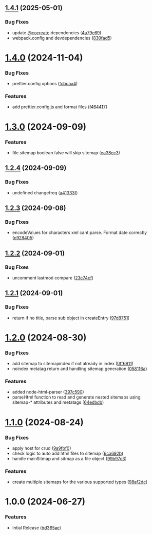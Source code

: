 ## [1.4.1](https://github.com/CoCreate-app/CoCreate-sitemap/compare/v1.4.0...v1.4.1) (2025-05-01)


### Bug Fixes

* update [@cocreate](https://github.com/cocreate) dependencies ([4a79e69](https://github.com/CoCreate-app/CoCreate-sitemap/commit/4a79e69bb4d02e7912f32d1c260309669a60aaaa))
* webpack.config and devdependencies ([830fad5](https://github.com/CoCreate-app/CoCreate-sitemap/commit/830fad55c9c0bf969eb42506ec76eb5071ba0a6b))

# [1.4.0](https://github.com/CoCreate-app/CoCreate-sitemap/compare/v1.3.0...v1.4.0) (2024-11-04)


### Bug Fixes

* prettier.config options ([fcbcaa4](https://github.com/CoCreate-app/CoCreate-sitemap/commit/fcbcaa491d39934b63b9fd3fc20c8c069a9bb7df))


### Features

* add prettier.config.js and format files ([f464417](https://github.com/CoCreate-app/CoCreate-sitemap/commit/f4644172fc854c9a4e59d8c9af82f0dd85cc3dc6))

# [1.3.0](https://github.com/CoCreate-app/CoCreate-sitemap/compare/v1.2.4...v1.3.0) (2024-09-09)


### Features

* file.sitemap boolean false will skip sitemap ([ea38ec3](https://github.com/CoCreate-app/CoCreate-sitemap/commit/ea38ec39e9567c4c70d47544834353360460d69e))

## [1.2.4](https://github.com/CoCreate-app/CoCreate-sitemap/compare/v1.2.3...v1.2.4) (2024-09-09)


### Bug Fixes

* undefined changefreq ([a41333f](https://github.com/CoCreate-app/CoCreate-sitemap/commit/a41333f4fa65b18a531a0889211c4a9a04d040ab))

## [1.2.3](https://github.com/CoCreate-app/CoCreate-sitemap/compare/v1.2.2...v1.2.3) (2024-09-08)


### Bug Fixes

* encodeValues for characters xml cant parse. Format date correctly ([e928405](https://github.com/CoCreate-app/CoCreate-sitemap/commit/e928405998d5f7492acdd1bb35c67f44c9bce4ad))

## [1.2.2](https://github.com/CoCreate-app/CoCreate-sitemap/compare/v1.2.1...v1.2.2) (2024-09-01)


### Bug Fixes

* uncomment lastmod compare ([23c74cf](https://github.com/CoCreate-app/CoCreate-sitemap/commit/23c74cfeb20c7bb6dec07ae08a30daa2d8e0ab59))

## [1.2.1](https://github.com/CoCreate-app/CoCreate-sitemap/compare/v1.2.0...v1.2.1) (2024-09-01)


### Bug Fixes

* return if no title, parse sub object in createEntry ([97d8751](https://github.com/CoCreate-app/CoCreate-sitemap/commit/97d8751808e9f7e43c61de864820905949f89dba))

# [1.2.0](https://github.com/CoCreate-app/CoCreate-sitemap/compare/v1.1.0...v1.2.0) (2024-08-30)


### Bug Fixes

* add sitemap to sitemapindex if not already in index ([0ff6911](https://github.com/CoCreate-app/CoCreate-sitemap/commit/0ff6911fe81eeb05295639fb984401d3e76b90ad))
* noindex metatag return and handling sitemap generation ([058116a](https://github.com/CoCreate-app/CoCreate-sitemap/commit/058116a34c44100bfa4ea1b20afe13fd489bc642))


### Features

* added node-html-parser ([397c590](https://github.com/CoCreate-app/CoCreate-sitemap/commit/397c5908af1149d2d60d7c431a8a0f1bd60789f4))
* parseHtml function to read and generate nested sitemaps using sitemap-* attributes and metatags ([64edbdb](https://github.com/CoCreate-app/CoCreate-sitemap/commit/64edbdbdcee6f64bc5080997557f9691f072381c))

# [1.1.0](https://github.com/CoCreate-app/CoCreate-sitemap/compare/v1.0.0...v1.1.0) (2024-08-24)


### Bug Fixes

* apply host for crud ([9a9fbf0](https://github.com/CoCreate-app/CoCreate-sitemap/commit/9a9fbf0c636d6aa50a607e9fdd2cf96c29f0e1bc))
* check logic to auto add html files to sitemap ([6ca692b](https://github.com/CoCreate-app/CoCreate-sitemap/commit/6ca692b486ad2f26c7140349756ebc7454ce2e00))
* handle mainSitmap and sitmap as a file object ([99b97c3](https://github.com/CoCreate-app/CoCreate-sitemap/commit/99b97c3aa3198ea090a2efe8d9d2af5875af73ed))


### Features

* create multiple sitemaps for the various supported types ([98af2dc](https://github.com/CoCreate-app/CoCreate-sitemap/commit/98af2dc972ae15a34caaf709358d543f67828e95))

# 1.0.0 (2024-06-27)


### Features

* Intial Release ([bd365ae](https://github.com/CoCreate-app/CoCreate-sitemap/commit/bd365ae0f1cc44ad7ee7fa36f1833834cd3772bd))
